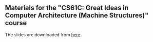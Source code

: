 Materials for the "CS61C: Great Ideas in Computer Architecture (Machine Structures)" course
---

The slides are downloaded from [here](https://cs61c.org/su20/).
